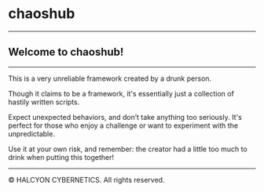 # chaoshub
___
## Welcome to chaoshub!
___
This is a very unreliable framework created by a drunk person.

Though it claims to be a framework, it's essentially just a collection of hastily written scripts.

Expect unexpected behaviors, and don’t take anything too seriously. It's perfect for those who enjoy a challenge or want to experiment with the unpredictable.

Use it at your own risk, and remember: the creator had a little too much to drink when putting this together!
___
© HALCYON CYBERNETICS. All rights reserved.
